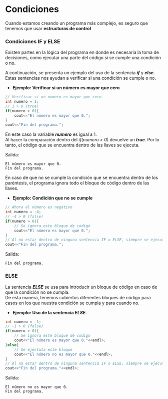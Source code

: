 # **Condiciones**
Cuando estamos creando un programa más complejo, es seguro que tenemos que usar **estructuras de control** 

### **Condiciones IF y ELSE**
Existen partes en la lógica del programa en donde es necesaria la toma de decisiones, como ejecutar una parte del código si se cumple una condición o no. 

A continuación, se presenta un ejemplo del uso de la sentencia ***if*** y ***else***. Estas sentencias nos ayudan a verificar si una condición se cumple o no.

- **Ejemplo: Verificar si un número es mayor que cero**
```cpp
// Verificar si un numero es mayor que cero
int numero = 1;
// 1 > 0 (true)
if(numero > 0){
    cout<<"El número es mayor que 0.";
}
cout<<"Fin del programa.";
```
En este caso la variable ***numero*** es igual a 1.  
Al hacer la comparación dentro del *if(numero > 0)* devuelve un ***true***. Por lo tanto, el código que se encuentra dentro de las llaves se ejecuta.

Salida:
```
El número es mayor que 0.
Fin del programa.
```

En caso de que no se cumple la condición que se encuentra dentro de los paréntesis, el programa ignora todo el bloque de código dentro de las llaves. 

- **Ejemplo: Condición que no se cumple**
```cpp
// Ahora el número es negativo
int numero = -4;
// -4 > 0 (false)
if(numero > 0){
    // Se ignora este bloque de codigo
    cout<<"El número es mayor que 0.";
}
// Al no estar dentro de ninguna sentencia IF o ELSE, siempre se ejecuta esta linea.
cout<<"Fin del programa.";
```
Salida:
```
Fin del programa.
```

### **ELSE**
La sentencia ***ELSE*** se usa para introducir un bloque de código en caso de que la condición no se cumpla.  
De esta manera, tenemos cubiertos diferentes bloques de código para casos en los que nuestra condición se cumpla y para cuando no.
- **Ejemplo: Uso de la sentencia *ELSE*.**
```cpp
int numero = -1;
// -1 > 0 (false)
if(numero > 0){
    // Se ignora este bloque de codigo
    cout<<"El número es mayor que 0."<<endl>;
}else{
    // Se ejectuta este bloque
    cout<<"El número no es mayor que 0."<<endl>;
}
// Al no estar dentro de ninguna sentencia IF o ELSE, siempre se ejecuta esta linea.
cout<<"Fin del programa."<<endl>;
```
Salida:
```
El número no es mayor que 0.
Fin del programa.
```
